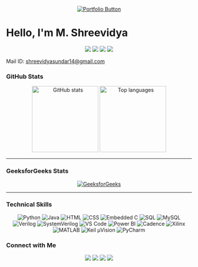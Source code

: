 <p align="center">
  <a href="https://shreevidya.framer.website" target="_blank">
    <img src="https://img.shields.io/badge/ Portfolio-%23FF6F61?style=for-the-badge&logo=firefox-browser&logoColor=white" alt="Portfolio Button"/>
  </a>
</p>


# Hello, I'm M. Shreevidya 

<p align="center">
  <img src="https://img.shields.io/badge/Tech%20Enthusiast-%23E4405F.svg?style=for-the-badge&logo=react&logoColor=white" />
  <img src="https://img.shields.io/badge/SoC%20Verification-%23FFDD44.svg?style=for-the-badge&logo=verilog&logoColor=white" />
  <img src="https://img.shields.io/badge/Machine%20Learning-%2343853D.svg?style=for-the-badge&logo=python&logoColor=white" />
  <img src="https://img.shields.io/badge/Power%20BI%20Developer-%232E86C1.svg?style=for-the-badge&logo=microsoft-powerpoint&logoColor=white" />
</p>

<p align="center">
  
  Mail ID: <a href="mailto:shreevidyasundar14@gmail.com">shreevidyasundar14@gmail.com</a>
</p>

###  GitHub Stats

<div align="center">
  <img height="180em" src="https://github-readme-stats.vercel.app/api?username=shreevidya-m&show_icons=true&theme=radical&count_private=true&hide_border=true" alt="GitHub stats"/>
  <img height="180em" src="https://github-readme-stats.vercel.app/api/top-langs/?username=shreevidya-m&layout=compact&theme=radical&hide_border=true" alt="Top languages"/>
</div>

---

###  GeeksforGeeks Stats

<div align="center">
  <a href="https://www.geeksforgeeks.org/user/shreevidyajooj/"><img src="https://img.shields.io/badge/GeeksforGeeks-Profile-%234CAF50?style=for-the-badge&logo=geeksforgeeks&logoColor=white" alt="GeeksforGeeks"/></a>
</div>

---

###  Technical Skills

<p align="center">
  <img src="https://img.shields.io/badge/Python-%2314354C.svg?style=for-the-badge&logo=python&logoColor=white" alt="Python" />
  <img src="https://img.shields.io/badge/Java-%23007396.svg?style=for-the-badge&logo=java&logoColor=white" alt="Java" />
  <img src="https://img.shields.io/badge/HTML-%23E34F26.svg?style=for-the-badge&logo=html5&logoColor=white" alt="HTML" />
  <img src="https://img.shields.io/badge/CSS-%231572B6.svg?style=for-the-badge&logo=css3&logoColor=white" alt="CSS" />
  <img src="https://img.shields.io/badge/Embedded%20C-%233A75C4.svg?style=for-the-badge&logo=c&logoColor=white" alt="Embedded C" />
  <img src="https://img.shields.io/badge/SQL-%234169E1.svg?style=for-the-badge&logo=mysql&logoColor=white" alt="SQL" />
  <img src="https://img.shields.io/badge/MySQL-%234479A1.svg?style=for-the-badge&logo=mysql&logoColor=white" alt="MySQL" />
  <img src="https://img.shields.io/badge/Verilog-%237E4C8F.svg?style=for-the-badge&logo=verilog&logoColor=white" alt="Verilog" />
  <img src="https://img.shields.io/badge/SystemVerilog-%23F7DF1E.svg?style=for-the-badge&logo=systemverilog&logoColor=white" alt="SystemVerilog" />
  <img src="https://img.shields.io/badge/VS%20Code-%23007ACC.svg?style=for-the-badge&logo=visual-studio-code&logoColor=white" alt="VS Code" />
  <img src="https://img.shields.io/badge/Power%20BI-%23F2C811.svg?style=for-the-badge&logo=power-bi&logoColor=white" alt="Power BI" />
  <img src="https://img.shields.io/badge/Cadence-%23B22222.svg?style=for-the-badge&logo=cadence&logoColor=white" alt="Cadence" />
  <img src="https://img.shields.io/badge/Xilinx-%23E01F27.svg?style=for-the-badge&logo=xilinx&logoColor=white" alt="Xilinx" />
  <img src="https://img.shields.io/badge/MATLAB-%23FF9900.svg?style=for-the-badge&logo=mathworks&logoColor=white" alt="MATLAB" />
  <img src="https://img.shields.io/badge/Keil%20µVision-%230088CC.svg?style=for-the-badge&logo=keil&logoColor=white" alt="Keil µVision" />
  <img src="https://img.shields.io/badge/PyCharm-%230E5E7B.svg?style=for-the-badge&logo=pycharm&logoColor=white" alt="PyCharm" />

</p>

###  Connect with Me
<p align="center"> <a href="https://www.linkedin.com/in/shreevidya-m-2a504b318"><img src="https://img.shields.io/badge/LinkedIn-%230077B5.svg?style=for-the-badge&logo=linkedin&logoColor=white" /></a> <a href="https://github.com/shreevidya-m"><img src="https://img.shields.io/badge/GitHub-%2312100E.svg?style=for-the-badge&logo=github&logoColor=white" /></a> <a href="https://youtube.com/@shreevm4?si=gbVngMQTqvtRnZUX"><img src="https://img.shields.io/badge/YouTube-%23FF0000.svg?style=for-the-badge&logo=youtube&logoColor=white" /></a> <a href="https://www.credly.com/users/shreevidya-m"><img src="https://img.shields.io/badge/Credly-%23FF6C37.svg?style=for-the-badge&logo=credly&logoColor=white" /></a> </p>

